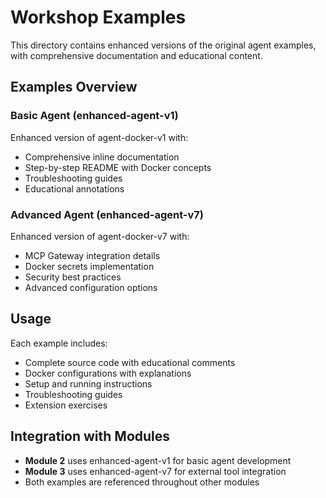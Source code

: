 # Workshop Examples

This directory contains enhanced versions of the original agent examples, with comprehensive documentation and educational content.

## Examples Overview

### Basic Agent (enhanced-agent-v1)
Enhanced version of agent-docker-v1 with:
- Comprehensive inline documentation
- Step-by-step README with Docker concepts
- Troubleshooting guides
- Educational annotations

### Advanced Agent (enhanced-agent-v7)
Enhanced version of agent-docker-v7 with:
- MCP Gateway integration details
- Docker secrets implementation
- Security best practices
- Advanced configuration options

## Usage

Each example includes:
- Complete source code with educational comments
- Docker configurations with explanations
- Setup and running instructions
- Troubleshooting guides
- Extension exercises

## Integration with Modules

- **Module 2** uses enhanced-agent-v1 for basic agent development
- **Module 3** uses enhanced-agent-v7 for external tool integration
- Both examples are referenced throughout other modules